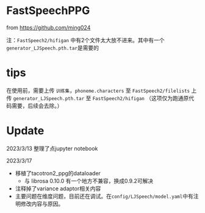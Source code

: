 # FastSpeechPPG

from https://github.com/ming024

注：`FastSpeech2/hifigan` 中有2个文件太大放不进来。其中有一个`generator_LJSpeech.pth.tar`是需要的

# tips  
在使用前，需要上传 `训练集`，`phoneme.characters` 至 `FastSpeech2/filelists`
上传 `generator_LJSpeech.pth.tar` 至 `FastSpeech2/hifigan` （这项仅为跑通原代码需要，后续会去除。）

# Update
2023/3/13 整理了点jupyter notebook  

2023/3/17 
- 移植了tacotron2_ppg的dataloader
  - 与 librosa 0.10.0 有一个地方不兼容，换成0.9.2可解决
- 注释掉了variance adaptor相关内容
- 主要问题在维度问题，目前还在调试。在`config/LJSpeech/model.yaml`中有注明修改内容与原因。

          
